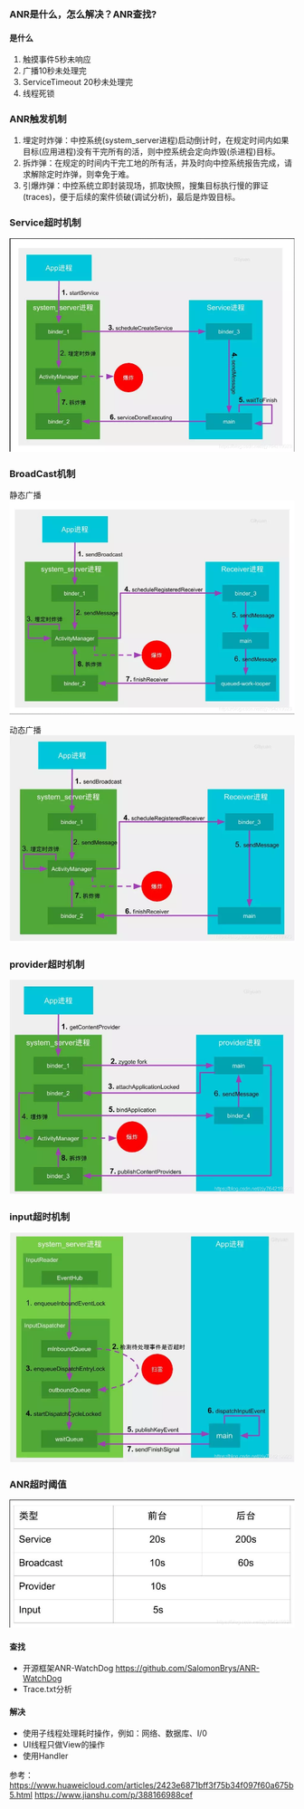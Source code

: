### ANR是什么，怎么解决？ANR查找?

#### 是什么

1. 触摸事件5秒未响应
2. 广播10秒未处理完
3. ServiceTimeout 20秒未处理完
4. 线程死锁

### ANR触发机制

1. 埋定时炸弹：中控系统(system_server进程)启动倒计时，在规定时间内如果目标(应用进程)没有干完所有的活，则中控系统会定向炸毁(杀进程)目标。
2. 拆炸弹：在规定的时间内干完工地的所有活，并及时向中控系统报告完成，请求解除定时炸弹，则幸免于难。
3. 引爆炸弹：中控系统立即封装现场，抓取快照，搜集目标执行慢的罪证(traces)，便于后续的案件侦破(调试分析)，最后是炸毁目标。

### Service超时机制

![](../../../picture/ba5298b192e8c0a687e2453d9a58d07e1603447825216.png)

### BroadCast机制
静态广播
![](../../../picture/9b98d6e0735aa1e3c761032fe951f8781603447825217.png)

动态广播
![](../../../picture/a517d0f875c10769e4c050e5bea5a0f21603447825217.png)

### provider超时机制

![](../../../picture/19234dcb5d4facbe5d162dae3800e5231603447825217.png)

### input超时机制

![](../../../picture/8077005aa4c459f8de7ed7866a84f0b71603447825218.png)

### ANR超时阈值
![](../../../picture/dfa638c211c322a9e0cf9824cf65cb541603447825218.png)

#### 查找

- 开源框架ANR-WatchDog https://github.com/SalomonBrys/ANR-WatchDog
- Trace.txt分析

#### 解决

- 使用子线程处理耗时操作，例如：网络、数据库、I/0
- UI线程只做View的操作
- 使用Handler


参考：
https://www.huaweicloud.com/articles/2423e6871bff3f75b34f097f60a675b5.html
https://www.jianshu.com/p/388166988cef
